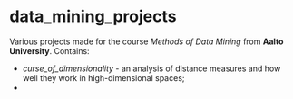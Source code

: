 # data_mining_projects
Various projects made for the course *Methods of Data Mining* from **Aalto University**. Contains:
- *curse_of_dimensionality* - an analysis of distance measures and how well they work in high-dimensional spaces;
- 
